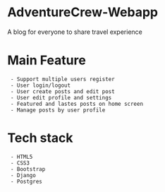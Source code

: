 # AdventureCrew-Webapp

A blog for everyone to share travel experience

# Main Feature

     - Support multiple users register
     - User login/logout
     - User create posts and edit post
     - User edit profile and settings
     - Featured and lastes posts on home screen
     - Manage posts by user profile
     
# Tech stack

     - HTML5
     - CSS3
     - Bootstrap
     - Django
     - Postgres
     



